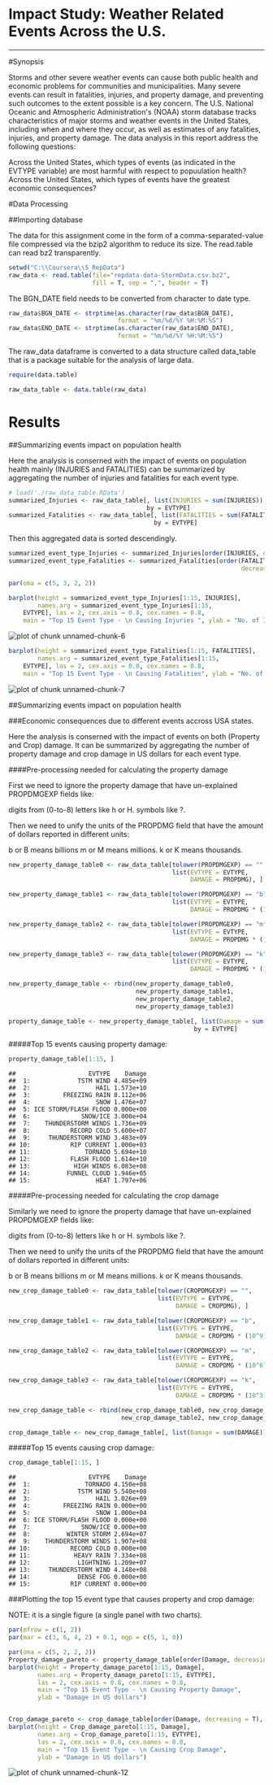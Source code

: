 
# Impact Study: Weather Related Events Across the U.S.

---
#Synopsis

Storms and other severe weather events can cause both public health and economic problems for communities and municipalities. Many severe events can result in fatalities, injuries, and property damage, and preventing such outcomes to the extent possible is a key concern.
The U.S. National Oceanic and Atmospheric Administration's (NOAA) storm database tracks characteristics of major storms and weather events in the United States, including when and where they occur, as well as estimates of any fatalities, injuries, and property damage. The data analysis in this report address the following questions:

Across the United States, which types of events (as indicated in the EVTYPE variable) are most harmful with respect to popuulation health?
Across the United States, which types of events have the greatest economic consequences?

#Data Processing

##Importing database

The data for this assignment come in the form of a comma-separated-value file compressed via the bzip2 algorithm to reduce its size. The read.table can read bz2 transparently.


```r
setwd("C:\\Coursera\\5_RepData")
raw_data <- read.table(file="repdata-data-StormData.csv.bz2", 
                       fill = T, sep = ",", header = T)
```

The BGN_DATE field needs to be converted from character to date type.


```r
raw_data$BGN_DATE <- strptime(as.character(raw_data$BGN_DATE), 
                              format = "%m/%d/%Y %H:%M:%S")
raw_data$END_DATE <- strptime(as.character(raw_data$END_DATE), 
                              format = "%m/%d/%Y %H:%M:%S")
```

The raw_data dataframe is converted to a data structure called data_table that is a package suitable for the analysis of large data.


```r
require(data.table)
```


```r
raw_data_table <- data.table(raw_data)
```

# Results

##Summarizing events impact on population health

Here the analysis is conserned with the impact of events on population health mainly (INJURIES and FATALITIES) can be summarized by aggregating the number of injuries and fatalities for each event type.


```r
# load('./raw_data_table.RData')
summarized_Injuries <- raw_data_table[, list(INJURIES = sum(INJURIES)), 
                                      by = EVTYPE]
summarized_Fatalities <- raw_data_table[, list(FATALITIES = sum(FATALITIES)), 
                                        by = EVTYPE]
```

Then this aggregated data is sorted descendingly.


```r
summarized_event_type_Injuries <- summarized_Injuries[order(INJURIES, decreasing = T),]
summarized_event_type_Fatalities <- summarized_Fatalities[order(FATALITIES, 
                                                                decreasing = T), ]

par(oma = c(5, 3, 2, 2))

barplot(height = summarized_event_type_Injuries[1:15, INJURIES], 
        names.arg = summarized_event_type_Injuries[1:15, 
    EVTYPE], las = 2, cex.axis = 0.8, cex.names = 0.8, 
    main = "Top 15 Event Type - \n Causing Injuries ", ylab = "No. of Injuries")
```

![plot of chunk unnamed-chunk-6](figure/unnamed-chunk-6.png) 


```r
barplot(height = summarized_event_type_Fatalities[1:15, FATALITIES], 
        names.arg = summarized_event_type_Fatalities[1:15, 
    EVTYPE], las = 2, cex.axis = 0.8, cex.names = 0.8, 
    main = "Top 15 Event Type - \n Causing Fatalities", ylab = "No. of Fatalities")
```

![plot of chunk unnamed-chunk-7](figure/unnamed-chunk-7.png) 

##Summarizing events impact on population health

###Economic consequences due to different events accross USA states.

Here the analysis is conserned with the impact of events on both (Property and Crop) damage. It can be summarized by aggregating the number of property damage and crop damage in US dollars for each event type.

####Pre-processing needed for calculating the property damage

First we need to ignore the property damage that have un-explained PROPDMGEXP fields like:

digits from (0-to-8)
letters like h or H.
symbols like ?.

Then we need to unify the units of the PROPDMG field that have the amount of dollars reported in different units:

b or B means billions
m or M means millions.
k or K means thousands.


```r
new_property_damage_table0 <- raw_data_table[tolower(PROPDMGEXP) == "", 
                                             list(EVTYPE = EVTYPE, 
                                                  DAMAGE = PROPDMG), ]

new_property_damage_table1 <- raw_data_table[tolower(PROPDMGEXP) == "b", 
                                             list(EVTYPE = EVTYPE, 
                                                  DAMAGE = PROPDMG * (10^9)), ]

new_property_damage_table2 <- raw_data_table[tolower(PROPDMGEXP) == "m", 
                                             list(EVTYPE = EVTYPE, 
                                                  DAMAGE = PROPDMG * (10^6)), ]

new_property_damage_table3 <- raw_data_table[tolower(PROPDMGEXP) == "k", 
                                             list(EVTYPE = EVTYPE, 
                                                  DAMAGE = PROPDMG * (10^3)), ]

new_property_damage_table <- rbind(new_property_damage_table0, 
                                   new_property_damage_table1, 
                                   new_property_damage_table2, 
                                   new_property_damage_table3)

property_damage_table <- new_property_damage_table[, list(Damage = sum(DAMAGE)), 
                                                   by = EVTYPE]
```

#####Top 15 events causing property damage:


```r
property_damage_table[1:15, ]
```

```
##                    EVTYPE    Damage
##  1:             TSTM WIND 4.485e+09
##  2:                  HAIL 1.573e+10
##  3:         FREEZING RAIN 8.112e+06
##  4:                  SNOW 1.476e+07
##  5: ICE STORM/FLASH FLOOD 0.000e+00
##  6:              SNOW/ICE 3.000e+04
##  7:    THUNDERSTORM WINDS 1.736e+09
##  8:           RECORD COLD 5.600e+07
##  9:     THUNDERSTORM WIND 3.483e+09
## 10:           RIP CURRENT 1.000e+03
## 11:               TORNADO 5.694e+10
## 12:           FLASH FLOOD 1.614e+10
## 13:            HIGH WINDS 6.083e+08
## 14:          FUNNEL CLOUD 1.946e+05
## 15:                  HEAT 1.797e+06
```

#####Pre-processing needed for calculating the crop damage

Similarly we need to ignore the property damage that have un-explained PROPDMGEXP fields like:

digits from (0-to-8)
letters like h or H.
symbols like ?.

Then we need to unify the units of the PROPDMG field that have the amount of dollars reported in different units:

b or B means billions
m or M means millions.
k or K means thousands.


```r
new_crop_damage_table0 <- raw_data_table[tolower(CROPDMGEXP) == "", 
                                         list(EVTYPE = EVTYPE, 
                                              DAMAGE = CROPDMG), ]

new_crop_damage_table1 <- raw_data_table[tolower(CROPDMGEXP) == "b", 
                                         list(EVTYPE = EVTYPE, 
                                              DAMAGE = CROPDMG * (10^9)), ]

new_crop_damage_table2 <- raw_data_table[tolower(CROPDMGEXP) == "m", 
                                         list(EVTYPE = EVTYPE, 
                                              DAMAGE = CROPDMG * (10^6)), ]

new_crop_damage_table3 <- raw_data_table[tolower(CROPDMGEXP) == "k", 
                                         list(EVTYPE = EVTYPE, 
                                              DAMAGE = CROPDMG * (10^3)), ]

new_crop_damage_table <- rbind(new_crop_damage_table0, new_crop_damage_table1, 
                               new_crop_damage_table2, new_crop_damage_table3)

crop_damage_table <- new_crop_damage_table[, list(Damage = sum(DAMAGE)), by = EVTYPE]
```

#####Top 15 events causing crop damage:


```r
crop_damage_table[1:15, ]
```

```
##                    EVTYPE    Damage
##  1:               TORNADO 4.150e+08
##  2:             TSTM WIND 5.540e+08
##  3:                  HAIL 3.026e+09
##  4:         FREEZING RAIN 0.000e+00
##  5:                  SNOW 1.000e+04
##  6: ICE STORM/FLASH FLOOD 0.000e+00
##  7:              SNOW/ICE 0.000e+00
##  8:          WINTER STORM 2.694e+07
##  9:    THUNDERSTORM WINDS 1.907e+08
## 10:           RECORD COLD 0.000e+00
## 11:            HEAVY RAIN 7.334e+08
## 12:             LIGHTNING 1.209e+07
## 13:     THUNDERSTORM WIND 4.148e+08
## 14:             DENSE FOG 0.000e+00
## 15:           RIP CURRENT 0.000e+00
```

###Plotting the top 15 event type that causes property and crop damage:

NOTE: it is a single figure (a single panel with two charts).


```r
par(mfrow = c(1, 2))
par(mar = c(3, 6, 4, 2) + 0.1, mgp = c(5, 1, 0))

par(oma = c(5, 2, 2, 2))
Property_damage_pareto <- property_damage_table[order(Damage, decreasing = T),]
barplot(height = Property_damage_pareto[1:15, Damage], 
        names.arg = Property_damage_pareto[1:15, EVTYPE], 
        las = 2, cex.axis = 0.8, cex.names = 0.8, 
        main = "Top 15 Event Type - \n Causing Property Damage", 
        ylab = "Damage in US dollars")


Crop_damage_pareto <- crop_damage_table[order(Damage, decreasing = T), ]
barplot(height = Crop_damage_pareto[1:15, Damage], 
        names.arg = Crop_damage_pareto[1:15, EVTYPE], 
        las = 2, cex.axis = 0.8, cex.names = 0.8, 
        main = "Top 15 Event Type - \n Causing Crop Damage", 
        ylab = "Damage in US dollars")
```

![plot of chunk unnamed-chunk-12](figure/unnamed-chunk-12.png) 

